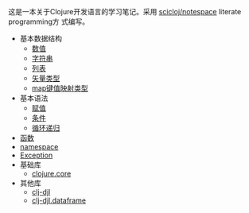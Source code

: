 这是一本关于Clojure开发语言的学习笔记。采用
[scicloj/notespace](https://github.com/scicloj/notespace) literate programming方
式编写。

- 基本数据结构
  - [数值](./notebook/number)
  - [字符串](./notebook/string)
  - [列表](./notebook/list)
  - [矢量类型](./notebook/vector)
  - [map键值映射类型](./notebook/map)
- 基本语法
  - [赋值](./notebook/assignment)
  - [条件](./notebook/condition)
  - [循环递归](./notebook/loop)
- [函数](./notebook/function)
- [namespace](./notebook/namespace)
- [Exception](./notebook/exception)
- 基础库
  - [clojure.core](./notebook/clojure-core)
- 其他库
  - [clj-djl](./notebook/clj-djl)
  - [clj-djl.dataframe](./notebook/clj-djl-dataframe)
